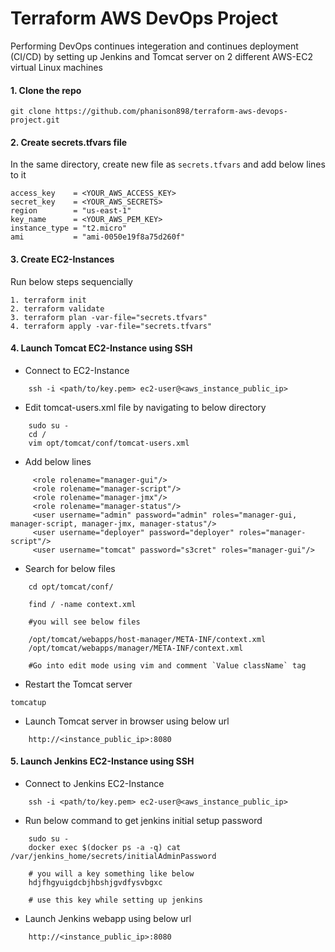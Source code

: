 # Terraform AWS DevOps Project

Performing DevOps continues integeration and continues deployment (CI/CD) by setting up Jenkins and Tomcat server on 2 different AWS-EC2 virtual Linux machines

#### 1. Clone the repo

```
git clone https://github.com/phanison898/terraform-aws-devops-project.git
```

#### 2. Create secrets.tfvars file

In the same directory, create new file as `secrets.tfvars` and add below lines to it

```
access_key    = <YOUR_AWS_ACCESS_KEY>
secret_key    = <YOUR_AWS_SECRETS>
region        = "us-east-1"
key_name      = <YOUR_AWS_PEM_KEY>
instance_type = "t2.micro"
ami           = "ami-0050e19f8a75d260f"

```

#### 3. Create EC2-Instances

Run below steps sequencially

```
1. terraform init
2. terraform validate
3. terraform plan -var-file="secrets.tfvars"
4. terraform apply -var-file="secrets.tfvars"
```

#### 4. Launch Tomcat EC2-Instance using SSH

- Connect to EC2-Instance

```
    ssh -i <path/to/key.pem> ec2-user@<aws_instance_public_ip>
```

- Edit tomcat-users.xml file by navigating to below directory

```
    sudo su -
    cd /
    vim opt/tomcat/conf/tomcat-users.xml
```

- Add below lines

```
     <role rolename="manager-gui"/>
     <role rolename="manager-script"/>
     <role rolename="manager-jmx"/>
     <role rolename="manager-status"/>
     <user username="admin" password="admin" roles="manager-gui, manager-script, manager-jmx, manager-status"/>
     <user username="deployer" password="deployer" roles="manager-script"/>
     <user username="tomcat" password="s3cret" roles="manager-gui"/>
```

- Search for below files

```
    cd opt/tomcat/conf/

    find / -name context.xml

    #you will see below files

    /opt/tomcat/webapps/host-manager/META-INF/context.xml
    /opt/tomcat/webapps/manager/META-INF/context.xml

    #Go into edit mode using vim and comment `Value className` tag

```

- Restart the Tomcat server

```
tomcatup
```

- Launch Tomcat server in browser using below url

```
    http://<instance_public_ip>:8080
```

#### 5. Launch Jenkins EC2-Instance using SSH

- Connect to Jenkins EC2-Instance

```
    ssh -i <path/to/key.pem> ec2-user@<aws_instance_public_ip>
```

- Run below command to get jenkins initial setup password

```
    sudo su -
    docker exec $(docker ps -a -q) cat /var/jenkins_home/secrets/initialAdminPassword

    # you will a key something like below
    hdjfhgyuigdcbjhbshjgvdfysvbgxc

    # use this key while setting up jenkins
```

- Launch Jenkins webapp using below url

```
    http://<instance_public_ip>:8080
```
